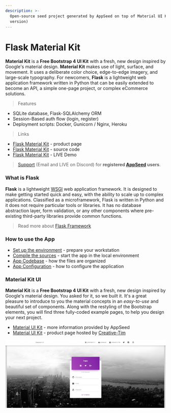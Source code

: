 ```yaml
---
description: >-
  Open-source seed project generated by AppSeed on top of Material UI Kit (free
  version)
---
```


# Flask Material Kit

 **Material Kit** is a **Free Bootstrap 4 UI Kit** with a fresh, new design inspired by Google's material design.  **Material Kit** makes use of light, surface, and movement. It uses a deliberate color choice, edge-to-edge imagery, and large-scale typography.  For newcomers, **Flask** is a lightweight web application framework written in Python that can be easily extended to become an API, a simple one-page project, or complex eCommerce solutions.

> Features 

* SQLite database, Flask-SQLAlchemy ORM
* Session-Based auth flow (login, register)
* Deployment scripts: Docker, Gunicorn / Nginx, Heroku 

> Links

* [Flask Material Kit](https://appseed.us/apps/flask-apps/flask-material-kit) - product page
* [Flask Material Kit](https://github.com/app-generator/flask-material-kit) - source code 
* [Flask Material Kit](https://flask-material-kit.appseed-srv1.com) - LIVE Demo 

> [Support](https://appseed.us/support) (Email and LIVE on Discord) for **registered **[**AppSeed**](https://appseed.us)** users**. 



### What is Flask

**Flask** is a lightweight [WSGI](../../content/what-is/wsgi.md) web application framework. It is designed to make getting started quick and easy, with the ability to scale up to complex applications. Classified as a microframework, Flask is written in Python and it does not require particular tools or libraries. It has no database abstraction layer, form validation, or any other components where pre-existing third-party libraries provide common functions.

> Read more about [Flask Framework](../../content/what-is/flask.md)



### How to use the App

* [Set up the environment](../../boilerplate-code/flask.md#environment) - prepare your workstation
* [Compile the sources](../../boilerplate-code/flask-dashboard.md#build-the-app-1) - start the app in the local environment
* [App Codebase](../../boilerplate-code/flask.md#app-codebase) - how the files are organized
* [App Configuration](../../boilerplate-code/flask.md#app-configuration) - how to configure the application



### Material Kit UI

**Material Kit** is a **Free Bootstrap 4 UI Kit** with a fresh, new design inspired by Google's material design. You asked for it, so we built it. It's a great pleasure to introduce to you the material concepts in an _easy-to-use_ and beautiful set of components. Along with the restyling of the Bootstrap elements, you will find three fully-coded example pages, to help you design your next project.

* [Material UI Kit](../../content/bootstrap-template/material-ui-kit.md) - more information provided by AppSeed
* [Material UI Kit](https://bit.ly/3u2lZc6) - product page hosted by [Creative-Tim](../../content/partners/creative-tim.md)

![Material Kit - Free Bootstrap UI Kit.](../../.gitbook/assets/material-kit-login-page.jpg)
